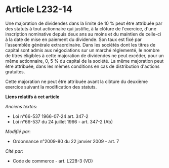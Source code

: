 # Article L232-14

Une majoration de dividendes dans la limite de 10 % peut être attribuée par des statuts à tout actionnaire qui justifie, à la
clôture de l'exercice, d'une inscription nominative depuis deux ans au moins et du maintien de celle-ci à la date de mise en
paiement du dividende. Son taux est fixé par l'assemblée générale extraordinaire.   Dans les sociétés dont les titres de
capital sont admis aux négociations sur un marché réglementé, le nombre de titres éligibles à cette majoration de dividendes
ne peut excéder, pour un même actionnaire, 0, 5 % du capital de la société. La même majoration peut être attribuée, dans les
mêmes conditions en cas de distribution d'actions gratuites. 

Cette majoration ne peut être attribuée avant la clôture du deuxième exercice suivant la modification des statuts.

**Liens relatifs à cet article**

_Anciens textes_:

  - Loi n°66-537 1966-07-24 art. 347-2
  - Loi n°66-537 du 24 juillet 1966 - art. 347-2 (Ab)

_Modifié par_:

  - Ordonnance n°2009-80 du 22 janvier 2009 - art. 7

_Cité par_:

  - Code de commerce - art. L228-3 (VD)
